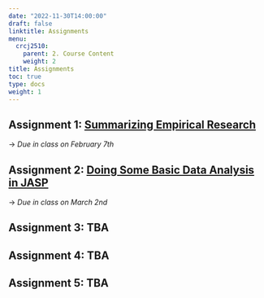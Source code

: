 ```yaml
---
date: "2022-11-30T14:00:00"
draft: false
linktitle: Assignments
menu:
  crcj2510:
    parent: 2. Course Content
    weight: 2
title: Assignments
toc: true
type: docs
weight: 1
---
```


## Assignment 1: [Summarizing Empirical Research](https://jnix.netlify.app/courses/crcj2510/assignment-1.pdf)

→ *Due in class on February 7th*

## Assignment 2: [Doing Some Basic Data Analysis in JASP](https://jnix.netlify.app/courses/crcj2510/assignment-2.docx)

→ *Due in class on March 2nd*

## Assignment 3: TBA

## Assignment 4: TBA

## Assignment 5: TBA